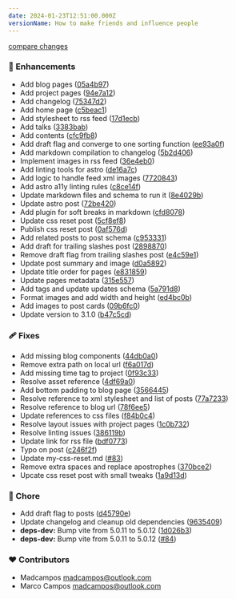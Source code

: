 ```yaml
---
date: 2024-01-23T12:51:00.000Z
versionName: How to make friends and influence people
---
```


[compare changes](https://github.com/madcampos/madcampos/compare/v3.0.0...v3.1.0)

### 🚀 Enhancements

- Add blog pages ([05a4b97](https://github.com/madcampos/madcampos/commit/05a4b97))
- Add project pages ([94e7a12](https://github.com/madcampos/madcampos/commit/94e7a12))
- Add changelog ([75347d2](https://github.com/madcampos/madcampos/commit/75347d2))
- Add home page ([c5beac1](https://github.com/madcampos/madcampos/commit/c5beac1))
- Add stylesheet to rss feed ([17d1ecb](https://github.com/madcampos/madcampos/commit/17d1ecb))
- Add talks ([3383bab](https://github.com/madcampos/madcampos/commit/3383bab))
- Add contents ([cfc9fb8](https://github.com/madcampos/madcampos/commit/cfc9fb8))
- Add draft flag and converge to one sorting function ([ee93a0f](https://github.com/madcampos/madcampos/commit/ee93a0f))
- Add markdown compilation to changelog ([5b2d406](https://github.com/madcampos/madcampos/commit/5b2d406))
- Implement images in rss feed ([36e4eb0](https://github.com/madcampos/madcampos/commit/36e4eb0))
- Add linting tools for astro ([de16a7c](https://github.com/madcampos/madcampos/commit/de16a7c))
- Add logic to handle feed xml images ([7720843](https://github.com/madcampos/madcampos/commit/7720843))
- Add astro a11y linting rules ([c8ce14f](https://github.com/madcampos/madcampos/commit/c8ce14f))
- Update markdown files and schema to run it ([8e4029b](https://github.com/madcampos/madcampos/commit/8e4029b))
- Update astro post ([72be420](https://github.com/madcampos/madcampos/commit/72be420))
- Add plugin for soft breaks in markdown ([cfd8078](https://github.com/madcampos/madcampos/commit/cfd8078))
- Update css reset post ([5cf8ef8](https://github.com/madcampos/madcampos/commit/5cf8ef8))
- Publish css reset post ([0af576d](https://github.com/madcampos/madcampos/commit/0af576d))
- Add related posts to post schema ([c953331](https://github.com/madcampos/madcampos/commit/c953331))
- Add draft for trailing slashes post ([2898870](https://github.com/madcampos/madcampos/commit/2898870))
- Remove draft flag from trailing slashes post ([e4c59e1](https://github.com/madcampos/madcampos/commit/e4c59e1))
- Update post summary and image ([d0a5892](https://github.com/madcampos/madcampos/commit/d0a5892))
- Update title order for pages ([e831859](https://github.com/madcampos/madcampos/commit/e831859))
- Update pages metadata ([315e557](https://github.com/madcampos/madcampos/commit/315e557))
- Add tags and update updates schema ([5a791d8](https://github.com/madcampos/madcampos/commit/5a791d8))
- Format images and add width and height ([ed4bc0b](https://github.com/madcampos/madcampos/commit/ed4bc0b))
- Add images to post cards ([09b6fc0](https://github.com/madcampos/madcampos/commit/09b6fc0))
- Update version to 3.1.0 ([b47c5cd](https://github.com/madcampos/madcampos/commit/b47c5cd))

### 🩹 Fixes

- Add missing blog components ([44db0a0](https://github.com/madcampos/madcampos/commit/44db0a0))
- Remove extra path on local url ([f6a017d](https://github.com/madcampos/madcampos/commit/f6a017d))
- Add missing time tag to project ([0f93c33](https://github.com/madcampos/madcampos/commit/0f93c33))
- Resolve asset reference ([4df69a0](https://github.com/madcampos/madcampos/commit/4df69a0))
- Add bottom padding to blog page ([3566445](https://github.com/madcampos/madcampos/commit/3566445))
- Resolve reference to xml stylesheet and list of posts ([77a7233](https://github.com/madcampos/madcampos/commit/77a7233))
- Resolve reference to blog url ([78f6ee5](https://github.com/madcampos/madcampos/commit/78f6ee5))
- Update references to css files ([f84b0c4](https://github.com/madcampos/madcampos/commit/f84b0c4))
- Resolve layout issues with project pages ([1c0b732](https://github.com/madcampos/madcampos/commit/1c0b732))
- Resolve linting issues ([386119b](https://github.com/madcampos/madcampos/commit/386119b))
- Update link for rss file ([bdf0773](https://github.com/madcampos/madcampos/commit/bdf0773))
- Typo on post ([c246f2f](https://github.com/madcampos/madcampos/commit/c246f2f))
- Update my-css-reset.md ([#83](https://github.com/madcampos/madcampos/pull/83))
- Remove extra spaces and replace apostrophes ([370bce2](https://github.com/madcampos/madcampos/commit/370bce2))
- Upcate css reset post with small tweaks ([1a9d13d](https://github.com/madcampos/madcampos/commit/1a9d13d))

### 🏡 Chore

- Add draft flag to posts ([d45790e](https://github.com/madcampos/madcampos/commit/d45790e))
- Update changelog and cleanup old dependencies ([9635409](https://github.com/madcampos/madcampos/commit/9635409))
- **deps-dev:** Bump vite from 5.0.11 to 5.0.12 ([1d026b3](https://github.com/madcampos/madcampos/commit/1d026b3))
- **deps-dev:** Bump vite from 5.0.11 to 5.0.12 ([#84](https://github.com/madcampos/madcampos/pull/84))

### ❤️ Contributors

- Madcampos <madcampos@outlook.com>
- Marco Campos <madcampos@outlook.com>
